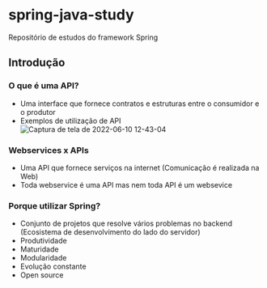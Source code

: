 # spring-java-study
Repositório de estudos do framework Spring

## Introdução

### O que é uma API?
- Uma interface que fornece contratos e estruturas entre o consumidor e o produtor
- Exemplos de utilização de API
![Captura de tela de 2022-06-10 12-43-04](https://user-images.githubusercontent.com/43495376/173102215-fbeacbcf-4720-47c9-90b9-e06d4f52136d.png)

### Webservices x APIs
- Uma API que fornece serviços na internet (Comunicação é realizada na Web)
- Toda webservice é uma API mas nem toda API é um websevice

### Porque utilizar Spring?
- Conjunto de projetos que resolve vários problemas no backend (Ecosistema de desenvolvimento do lado do servidor)
- Produtividade
- Maturidade
- Modularidade
- Evolução constante
- Open source
